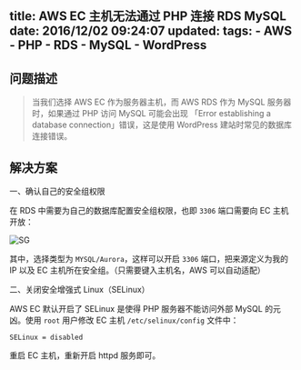 title: AWS EC 主机无法通过 PHP 连接 RDS MySQL
date: 2016/12/02 09:24:07
updated: 
tags:
    - AWS
    - PHP
    - RDS
    - MySQL
    - WordPress
---

 ## 问题描述

 > 当我们选择 AWS EC 作为服务器主机，而 AWS RDS 作为 MySQL 服务器时，如果通过 PHP 访问 MySQL 可能会出现 「Error establishing a database connection」错误，这是使用 WordPress 建站时常见的数据库连接错误。

 <!--more-->

 ## 解决方案

 一、确认自己的安全组权限

 在 RDS 中需要为自己的数据库配置安全组权限，也即 `3306` 端口需要向 EC 主机开放：

![SG](http://data.kchen.cc/mac:rt67ujbt678ijbt78ijbty.png-960.jpg)

其中，选择类型为 `MYSQL/Aurora`，这样可以开启 `3306` 端口，把来源定义为我的 IP 以及 EC 主机所在安全组。（只需要键入主机名，AWS 可以自动适配）

二、关闭安全增强式 Linux（SELinux）

AWS EC 默认开启了 SELinux 是使得 PHP 服务器不能访问外部 MySQL 的元凶。使用 `root` 用户修改 EC 主机 `/etc/selinux/config` 文件中：

```
SELinux = disabled
```

重启 EC 主机，重新开启 httpd 服务即可。